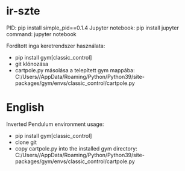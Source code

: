 # ir-szte


PID: pip install simple_pid==0.1.4
Jupyter notebook: pip install jupyter
command: jupyter notebook


Fordított inga keretrendszer használata: 
- pip install gym[classic_control]
- git klónozása
- cartpole.py másolása a telepített gym mappába: C:/Users/<username>/AppData/Roaming/Python/Python39/site-packages/gym/envs/classic_control/cartpole.py

# English

Inverted Pendulum environment usage:
- pip install gym[classic_control]
- clone git
- copy cartpole.py into the installed gym directory: C:/Users/<username>/AppData/Roaming/Python/Python39/site-packages/gym/envs/classic_control/cartpole.py
